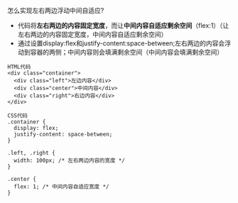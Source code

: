 怎么实现左右两边浮动中间自适应?
- 代码将**左右两边的内容固定宽度**，而让**中间内容自适应剩余空间**（flex:1）（让左右两边的内容固定宽度，中间内容自适应剩余空间）
- 通过设置display:flex和justify-content:space-between;左右两边的内容会浮动到容器的两侧；中间内容则会填满剩余空间（中间内容会填满剩余空间）
```
HTML代码
<div class="container">
  <div class="left">左边内容</div>
  <div class="center">中间内容</div>
  <div class="right">右边内容</div>
</div>

CSS代码
.container {
  display: flex;
  justify-content: space-between;
}

.left, .right {
  width: 100px; /* 左右两边内容的宽度 */
}

.center {
  flex: 1; /* 中间内容自适应宽度 */
}
```
